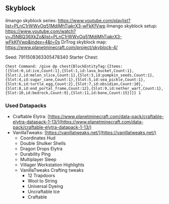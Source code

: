 ## **Skyblock**

ilmango skyblock series: https://www.youtube.com/playlist?list=PLnC1rWWvOq51MdjMhTiakrX3-wFkKfVwp
ilmango skyblock setup: https://www.youtube.com/watch?v=J5NBQ36XkZo&list=PLnC1rWWvOq51MdjMhTiakrX3-wFkKfVwp&index=4&t=0s
DrTrog skyblock map: https://www.planetminecraft.com/project/skyblock-4/

Seed: 7911508363305478340
Starter Chest:

    Chest Command: /give @p chest{BlockEntityTag:{Items:[{Slot:0,id:ice,Count:1},{Slot:1,id:lava_bucket,Count:1},{Slot:2,id:melon_slice,Count:1},{Slot:3,id:pumpkin_seeds,Count:1},{Slot:4,id:sugar_cane,Count:1},{Slot:5,id:sea_pickle,Count:1},{Slot:6,id:turtle_egg,Count:2},{Slot:7,id:obsidian,Count:10},{Slot:8,id:end_portal_frame,Count:12},{Slot:9,id:nether_wart,Count:1},{Slot:10,id:bedrock,Count:9},{Slot:11,id:bone,Count:15}]}} 1


### Used Datapacks

 - Craftable Elytra: [https://www.planetminecraft.com/data-pack/craftable-elytra-datapack-1-13/](https://www.planetminecraft.com/data-pack/craftable-elytra-datapack-1-13/)
 - VanillaTweaks: [https://vanillatweaks.net/](https://vanillatweaks.net/)
	 - Coordinates Hud
	 - Double Shulker Shells
	 - Dragon Drops Elytra
	 - Durability Ping
	 - Multiplayer Sleep
	 - Villager Workstation Highlights
	 - VanillaTweaks Crafting tweaks
		 - 12 Trapdoors
		 - Wool to String
		 - Universal Dyeing
		 - Uncraftable Ice
		 - Craftable 

